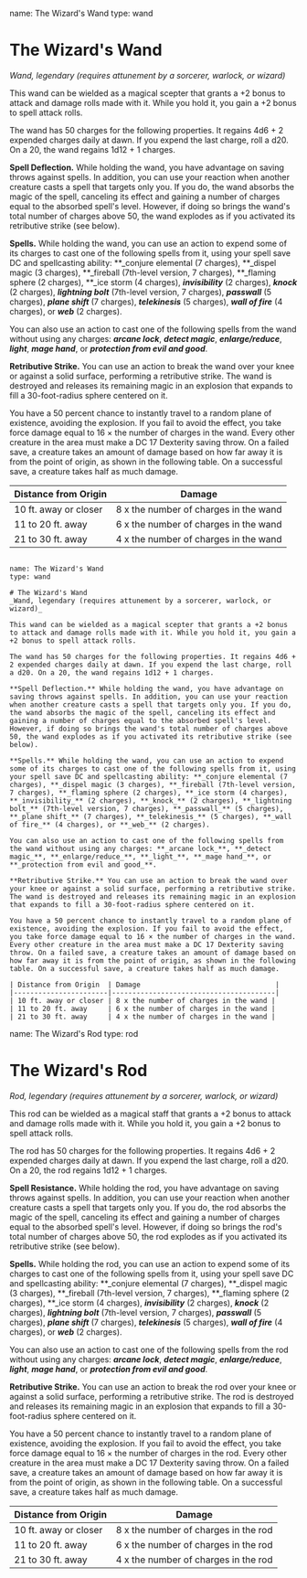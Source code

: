 name: The Wizard's Wand
type: wand

# The Wizard's Wand 
_Wand, legendary (requires attunement by a sorcerer, warlock, or wizard)_ 

This wand can be wielded as a magical scepter that grants a +2 bonus to attack and damage rolls made with it. While you hold it, you gain a +2 bonus to spell attack rolls.

The wand has 50 charges for the following properties. It regains 4d6 + 2 expended charges daily at dawn. If you expend the last charge, roll a d20. On a 20, the wand regains 1d12 + 1 charges.

**Spell Deflection.** While holding the wand, you have advantage on saving throws against spells. In addition, you can use your reaction when another creature casts a spell that targets only you. If you do, the wand absorbs the magic of the spell, canceling its effect and gaining a number of charges equal to the absorbed spell's level. However, if doing so brings the wand's total number of charges above 50, the wand explodes as if you activated its retributive strike (see below).

**Spells.** While holding the wand, you can use an action to expend some of its charges to cast one of the following spells from it, using your spell save DC and spellcasting ability: **_conjure elemental (7 charges), **_dispel magic (3 charges), **_fireball (7th-level version, 7 charges), **_flaming sphere (2 charges), **_ice storm (4 charges), **_invisibility_** (2 charges), **_knock_** (2 charges), **_lightning bolt_** (7th-level version, 7 charges), **_passwall_** (5 charges), **_plane shift_** (7 charges), **_telekinesis_** (5 charges), **_wall of fire_** (4 charges), or **_web_** (2 charges).

You can also use an action to cast one of the following spells from the wand without using any charges: **_arcane lock_**, **_detect magic_**, **_enlarge/reduce_**, **_light_**, **_mage hand_**, or **_protection from evil and good_**.

**Retributive Strike.** You can use an action to break the wand over your knee or against a solid surface, performing a retributive strike. The wand is destroyed and releases its remaining magic in an explosion that expands to fill a 30-foot-radius sphere centered on it.

You have a 50 percent chance to instantly travel to a random plane of existence, avoiding the explosion. If you fail to avoid the effect, you take force damage equal to 16 × the number of charges in the wand. Every other creature in the area must make a DC 17 Dexterity saving throw. On a failed save, a creature takes an amount of damage based on how far away it is from the point of origin, as shown in the following table. On a successful save, a creature takes half as much damage. 

| Distance from Origin  | Damage                                 |
|-----------------------|----------------------------------------|
| 10 ft. away or closer | 8 x the number of charges in the wand |
| 11 to 20 ft. away     | 6 x the number of charges in the wand |
| 21 to 30 ft. away     | 4 x the number of charges in the wand | 

```

name: The Wizard's Wand
type: wand

# The Wizard's Wand 
_Wand, legendary (requires attunement by a sorcerer, warlock, or wizard)_ 

This wand can be wielded as a magical scepter that grants a +2 bonus to attack and damage rolls made with it. While you hold it, you gain a +2 bonus to spell attack rolls.

The wand has 50 charges for the following properties. It regains 4d6 + 2 expended charges daily at dawn. If you expend the last charge, roll a d20. On a 20, the wand regains 1d12 + 1 charges.

**Spell Deflection.** While holding the wand, you have advantage on saving throws against spells. In addition, you can use your reaction when another creature casts a spell that targets only you. If you do, the wand absorbs the magic of the spell, canceling its effect and gaining a number of charges equal to the absorbed spell's level. However, if doing so brings the wand's total number of charges above 50, the wand explodes as if you activated its retributive strike (see below).

**Spells.** While holding the wand, you can use an action to expend some of its charges to cast one of the following spells from it, using your spell save DC and spellcasting ability: **_conjure elemental (7 charges), **_dispel magic (3 charges), **_fireball (7th-level version, 7 charges), **_flaming sphere (2 charges), **_ice storm (4 charges), **_invisibility_** (2 charges), **_knock_** (2 charges), **_lightning bolt_** (7th-level version, 7 charges), **_passwall_** (5 charges), **_plane shift_** (7 charges), **_telekinesis_** (5 charges), **_wall of fire_** (4 charges), or **_web_** (2 charges).

You can also use an action to cast one of the following spells from the wand without using any charges: **_arcane lock_**, **_detect magic_**, **_enlarge/reduce_**, **_light_**, **_mage hand_**, or **_protection from evil and good_**.

**Retributive Strike.** You can use an action to break the wand over your knee or against a solid surface, performing a retributive strike. The wand is destroyed and releases its remaining magic in an explosion that expands to fill a 30-foot-radius sphere centered on it.

You have a 50 percent chance to instantly travel to a random plane of existence, avoiding the explosion. If you fail to avoid the effect, you take force damage equal to 16 × the number of charges in the wand. Every other creature in the area must make a DC 17 Dexterity saving throw. On a failed save, a creature takes an amount of damage based on how far away it is from the point of origin, as shown in the following table. On a successful save, a creature takes half as much damage. 

| Distance from Origin  | Damage                                 |
|-----------------------|----------------------------------------|
| 10 ft. away or closer | 8 x the number of charges in the wand |
| 11 to 20 ft. away     | 6 x the number of charges in the wand |
| 21 to 30 ft. away     | 4 x the number of charges in the wand | 

```
name: The Wizard's Rod
type: rod

# The Wizard's Rod 
_Rod, legendary (requires attunement by a sorcerer, warlock, or wizard)_ 

This rod can be wielded as a magical staff that grants a +2 bonus to attack and damage rolls made with it. While you hold it, you gain a +2 bonus to spell attack rolls.

The rod has 50 charges for the following properties. It regains 4d6 + 2 expended charges daily at dawn. If you expend the last charge, roll a d20. On a 20, the rod regains 1d12 + 1 charges.

**Spell Resistance.** While holding the rod, you have advantage on saving throws against spells. In addition, you can use your reaction when another creature casts a spell that targets only you. If you do, the rod absorbs the magic of the spell, canceling its effect and gaining a number of charges equal to the absorbed spell's level. However, if doing so brings the rod's total number of charges above 50, the rod explodes as if you activated its retributive strike (see below).

**Spells.** While holding the rod, you can use an action to expend some of its charges to cast one of the following spells from it, using your spell save DC and spellcasting ability: **_conjure elemental (7 charges), **_dispel magic (3 charges), **_fireball (7th-level version, 7 charges), **_flaming sphere (2 charges), **_ice storm (4 charges), **_invisibility_** (2 charges), **_knock_** (2 charges), **_lightning bolt_** (7th-level version, 7 charges), **_passwall_** (5 charges), **_plane shift_** (7 charges), **_telekinesis_** (5 charges), **_wall of fire_** (4 charges), or **_web_** (2 charges).

You can also use an action to cast one of the following spells from the rod without using any charges: **_arcane lock_**, **_detect magic_**, **_enlarge/reduce_**, **_light_**, **_mage hand_**, or **_protection from evil and good_**.

**Retributive Strike.** You can use an action to break the rod over your knee or against a solid surface, performing a retributive strike. The rod is destroyed and releases its remaining magic in an explosion that expands to fill a 30-foot-radius sphere centered on it.

You have a 50 percent chance to instantly travel to a random plane of existence, avoiding the explosion. If you fail to avoid the effect, you take force damage equal to 16 × the number of charges in the rod. Every other creature in the area must make a DC 17 Dexterity saving throw. On a failed save, a creature takes an amount of damage based on how far away it is from the point of origin, as shown in the following table. On a successful save, a creature takes half as much damage. 

| Distance from Origin  | Damage                                 |
|-----------------------|----------------------------------------|
| 10 ft. away or closer | 8 x the number of charges in the rod |
| 11 to 20 ft. away     | 6 x the number of charges in the rod |
| 21 to 30 ft. away     | 4 x the number of charges in the rod |